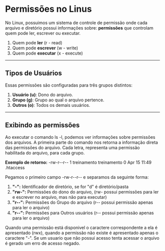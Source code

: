 # Permissões no Linus

No Linux, possuimos um sistema de controle de permissão onde cada arquivo e diretório possui informações sobre: **permissões** que controlam quem pode ler, escrever ou executar.

1. Quem pode **ler** (r - read)
2. Quem pode **escrever** (w - write)
3. Quem pode **executar** (x - execute)

---

## Tipos de Usuários

Essas permissões são configuradas para três grupos distintos:

1. **Usuário (u)**: Dono do arquivo.
2. **Grupo (g)**: Grupo ao qual o arquivo pertence.
3. **Outros (o)**: Todos os demais usuários.

---

## Exibindo as  permissões

Ao executar o comando ls -l, podemos ver informações sobre permissões dos arquivos. A primeira parte do comando nos retorna a informação direta das permissões do arquivo. Cada letra, representa uma permissão habilitada do arquivo, para cada grupo.

**Exemplo de retorno:** -rw-r--r-- 1 treinamento treinamento 0 Apr 15 11:49 .htaccess

Pegamos o primeiro campo -rw-r--r-- e separamos da seguinte forma:

1. **"-":** Identificador de diretório, se for "d" é diretório/pasta
2. **"rw-":** Permissões do dono do arquivo, (rw- possui permissões para ler e escrever no arquivo, mas não para executar)
3. **"r--":** Permissões do Grupo do arquivo (r-- possui permissão apenas para ler o arquivo)
4. **"r--":** Permissões para Outros usuários (r-- possui permissão apenas para ler o arquivo)

Quando uma permissão está disponivel o caractere correspondente a ela é apresentado (rwx), quando a permissão não existe é apresentado apenas o caractere "-". 
Se um usuario que não possui acesso tenta acessar o arquivo é gerado um erro de acesso negado.
